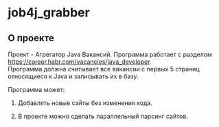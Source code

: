 # job4j_grabber

## О проекте

Проект - Агрегатор Java Вакансий. Программа работает с разделом https://career.habr.com/vacancies/java_developer.  
Программа должна считывает все вакансии c первых 5 страниц относящиеся к Java и записывать их в базу.

Программа может:

1. Добавлять новые сайты без изменения кода.

1. В проекте можно сделать параллельный парсинг сайтов.